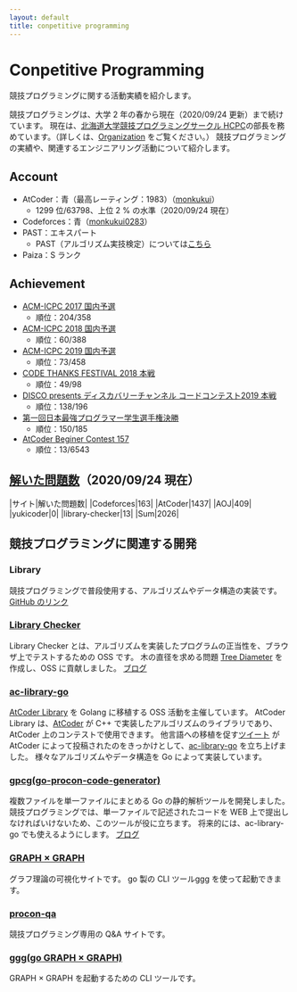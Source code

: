 ```yaml
---
layout: default
title: conpetitive programming
---
```


# Conpetitive Programming
競技プログラミングに関する活動実績を紹介します。

競技プログラミングは、大学 2 年の春から現在（2020/09/24 更新）まで続けています。
現在は、[北海道大学競技プログラミングサークル HCPC](https://hcpc-hokudai.github.io/)の部長を務めています。（詳しくは、[Organization](organization/) をご覧ください。）
競技プログラミングの実績や、関連するエンジニアリング活動について紹介します。

## Account
- AtCoder：青（最高レーティング：1983）（[monkukui](https://atcoder.jp/users/monkukui)）
    - 1299 位/63798、上位 2 % の水準（2020/09/24 現在）
- Codeforces：青（[monkukui0283](https://codeforces.com/profile/monkukui0283)）
- PAST：エキスパート
    - PAST（アルゴリズム実技検定）については[こちら](https://past.atcoder.jp)
- Paiza：S ランク

## Achievement
- [ACM-ICPC 2017 国内予選](https://icpc.iisf.or.jp/2017-tsukuba/domestic)
    - 順位：204/358
- [ACM-ICPC 2018 国内予選](https://icpc.iisf.or.jp/2018-yokohama/domestic)
    - 順位：60/388
- [ACM-ICPC 2019 国内予選](https://icpc.iisf.or.jp/2019-yokohama/2019kokunaiyosen)
    - 順位：73/458
- [CODE THANKS FESTIVAL 2018 本戦](https://www.recruit-jinji.jp/recruitment/code_fes)
    - 順位：49/98
- [DISCO presents ディスカバリーチャンネル コードコンテスト2019 本戦](https://www.discoverychannel.jp/campaign/ddcc2019/)
    - 順位：138/196
- [第一回日本最強プログラマー学生選手権決勝](https://atcoder.jp/contests/jsc2019-final)
    - 順位：150/185
- [AtCoder Beginer Contest 157](https://atcoder.jp/contests/abc157)
    - 順位：13/6543

## [解いた問題数](https://rating-history.herokuapp.com/index.html?handle_topcoder=&handle_codeforces=monkukui0283&handle_atcoder=monkukui&handle_aoj=monkukui&handle_yukicoder=monkukui&handle_librarychecker=monkukui&select_handle=TAB)（2020/09/24 現在）

|サイト|解いた問題数|
|Codeforces|163|
|AtCoder|1437|
|AOJ|409|
|yukicoder|0|
|library-checker|13|
|Sum|2026|

## 競技プログラミングに関連する開発

### Library
競技プログラミングで普段使用する、アルゴリズムやデータ構造の実装です。
[GitHub のリンク](https://github.com/monkukui/Library)

### [Library Checker](https://judge.yosupo.jp/)
Library Checker とは、アルゴリズムを実装したプログラムの正当性を、ブラウザ上でテストするための OSS です。
木の直径を求める問題 [Tree Diameter](https://judge.yosupo.jp/) を作成し、OSS に貢献しました。
[ブログ](https://monkukui.hatenablog.com/entry/2020/05/21/133032)

### [ac-library-go](https://github.com/monkukui/ac-library-go)
[AtCoder Library](https://atcoder.jp/posts/517) を Golang に移植する OSS 活動を主催しています。
AtCoder Library は、[AtCoder](https://atcoder.jp/) が C++ で実装したアルゴリズムのライブラリであり、AtCoder 上のコンテストで使用できます。
他言語への移植を促す[ツイート](https://twitter.com/atcoder/status/1302977048017694720?s=20) が AtCoder によって投稿されたのをきっかけとして、[ac-library-go](https://github.com/monkukui/ac-library-go) を立ち上げました。
様々なアルゴリズムやデータ構造を Go によって実装しています。

### [gpcg(go-procon-code-generator)](https://github.com/monkukui/gpcg)
複数ファイルを単一ファイルにまとめる Go の静的解析ツールを開発しました。
競技プログラミングでは、単一ファイルで記述されたコードを WEB 上で提出しなければいけないため、このツールが役に立ちます。
将来的には、ac-library-go でも使えるようにします。
[ブログ](https://monkukui.hatenablog.com/entry/2020/09/07/183114)

### [GRAPH × GRAPH](https://hello-world-494ec.firebaseapp.com/index.html)
グラフ理論の可視化サイトです。
go 製の CLI ツール[ggg](https://github.com/monkukui/ggg) を使って起動できます。

### [procon-qa](https://procon-qa.herokuapp.com/)
競技プログラミング専用の Q&A サイトです。

### [ggg(go GRAPH × GRAPH)](https://github.com/monkukui/ggg)
GRAPH × GRAPH を起動するための CLI ツールです。
